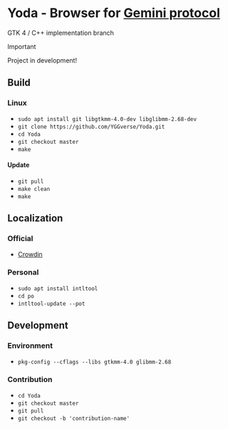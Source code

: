 # Yoda - Browser for [Gemini protocol](https://geminiprotocol.net)

GTK 4 / C++ implementation branch

> [!IMPORTANT]
> Project in development!
>

## Build

### Linux

* `sudo apt install git libgtkmm-4.0-dev libglibmm-2.68-dev`
* `git clone https://github.com/YGGverse/Yoda.git`
* `cd Yoda`
* `git checkout master`
* `make`

#### Update

* `git pull`
* `make clean`
* `make`

## Localization

### Official

 * [Crowdin](https://crowdin.com/project/yoda-browser)

### Personal

* `sudo apt install intltool`
* `cd po`
* `intltool-update --pot`

## Development

### Environment

* `pkg-config --cflags --libs gtkmm-4.0 glibmm-2.68`

### Contribution

* `cd Yoda`
* `git checkout master`
* `git pull`
* `git checkout -b 'contribution-name'`